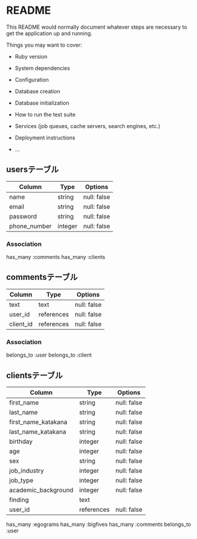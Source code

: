 # README

This README would normally document whatever steps are necessary to get the
application up and running.

Things you may want to cover:

* Ruby version

* System dependencies

* Configuration

* Database creation

* Database initialization

* How to run the test suite

* Services (job queues, cache servers, search engines, etc.)

* Deployment instructions

* ...

## usersテーブル

|Column|Type|Options|
|------|----|-------|
|name|string|null: false|
|email|string|null: false|
|password|string|null: false|
|phone_number|integer|null: false|

### Association
has_many :comments
has_many :clients

## commentsテーブル

|Column|Type|Options|
|------|----|-------|
|text|text|null: false|
|user_id|references|null: false|
|client_id|references|null: false|

### Association
belongs_to :user
belongs_to :client

## clientsテーブル

|Column|Type|Options|
|------|----|-------|
|first_name|string|null: false|
|last_name|string|null: false|
|first_name_katakana|string|null: false|
|last_name_katakana|string|null: false|
|birthday|integer|null: false|
|age|integer|null: false|
|sex|string|null: false|
|job_industry|integer|null: false|
|job_type|integer|null: false|
|academic_background|integer|null: false|
|finding|text||
|user_id|references|null: false|

has_many :egograms
has_many :bigfives
has_many :comments
belongs_to :user
